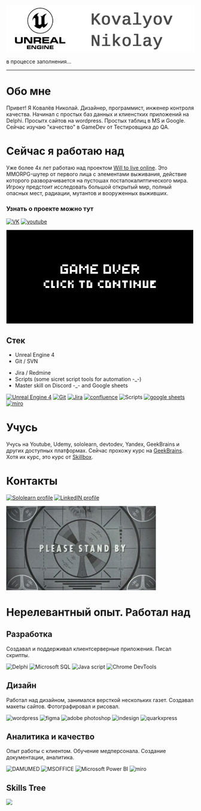 [![Header](https://github.com/KovalyovNikolay/KovalyovNikolay/blob/main/Assets/gitHeader_QA.png?raw=true)](https://www.linkedin.com/in/%D0%BD%D0%B8%D0%BA%D0%BE%D0%BB%D0%B0%D0%B9-%D0%BA%D0%BE%D0%B2%D0%B0%D0%BB%D1%91%D0%B2-297b65183/)

в процессе заполнения...
- - - - 

# Обо мне
Привет! Я Ковалёв Николай. Дизайнер, программист, инженер контроля качества. Начинал с простых баз данных и клиенстких приложений на Delphi. Просытх сайтов на wordpress. Простых таблиц в MS и Google. Сейчас изучаю "качество" в GameDev от Тестировщика до QA. 

# Сейчас я работаю над
Уже более 4х лет работаю над проектом [Will to live online](https://wtlgame.com/). Это MMORPG-шутер от первого лица с элементами выживания, действие которого разворачивается на пустошах постапокалиптического мира. Игроку предстоит исследовать большой открытый мир, полный опасных мест, радиации, мутантов и вооруженных выживших.
### Узнать о проекте можно тут
[![VK](https://img.shields.io/badge/Сообщество_в_VK-0077ff?style=for-the-badge&logo=VK)](https://vk.com/wtlonline)
[![youtube](https://img.shields.io/badge/Ролики-ff0000?style=for-the-badge&logo=YouTube)](https://www.youtube.com/@wtlonline)

![](https://github.com/KovalyovNikolay/KovalyovNikolay/blob/main/Assets/OEJZ.gif?raw=true)


## Стек
- Unreal Engine 4
- Git / SVN
<!-- - C++ / JS -->
- Jira / Redmine
- Scripts (some sicret script tools for automation -_-)
- Master skill on Discord -_- and Google sheets

[![Unreal Engine 4](https://img.shields.io/badge/UE4-000000?style=for-the-badge&logo=UnrealEngine)](https://www.unrealengine.com/en-US/blog/welcome-to-unreal-engine-4)
[![Git](https://img.shields.io/badge/Git-000000?style=for-the-badge&logo=Git&logoColor=e84d31)](https://github.com/)
[![Jira](https://img.shields.io/badge/Jira-000000?style=for-the-badge&logo=Jira&logoColor=2580f7)](https://start.atlassian.com)
[![confluence](https://img.shields.io/badge/confluence-000000?style=for-the-badge&logo=confluence&logoColor=2580f7)](https://start.atlassian.com)
![Scripts](https://img.shields.io/badge/Scripts-000000?style=for-the-badge&logo=Scripts)
[![google sheets](https://img.shields.io/badge/googlesheets-000000?style=for-the-badge&logo=googlesheets&logoColor=23a063)](https://docs.google.com/spreadsheets/u/0/)
[![miro](https://img.shields.io/badge/miro-000000?style=for-the-badge&logo=miro&logoColor=f6be31)](https://miro.com/app/dashboard/)

# Учусь
Учусь на Youtube, Udemy, sololearn, devtodev, Yandex, GeekBrains и других доступных платформах. Сейчас прохожу курс на [GeekBrains](https://go.redav.online/26ea4dbaac6a9350?erid=LdtCKEePH). Хотя их курс, это курс от [Skillbox](https://go.redav.online/b69a087be011bfb0?erid=LdtCKL1wM).


# Контакты
[![Sololearn profile](https://img.shields.io/badge/Sololearn-000000?style=for-the-badge&logo=Sololearn)](https://www.sololearn.com/profile/4702063)
[![LinkedIN profile](https://img.shields.io/badge/LinkedIN-000000?style=for-the-badge&logo=LinkedIN)](https://www.linkedin.com/in/%D0%BD%D0%B8%D0%BA%D0%BE%D0%BB%D0%B0%D0%B9-%D0%BA%D0%BE%D0%B2%D0%B0%D0%BB%D1%91%D0%B2-297b65183/)

![](https://github.com/KovalyovNikolay/KovalyovNikolay/blob/main/Assets/74EJ.gif?raw=true)


# Нерелевантный опыт. Работал над

## Разработка
Создавал и поддерживал клиентсерверные приложения. Писал скрипты.

![Delphi](https://img.shields.io/badge/Delphi-000000?style=for-the-badge&logo=Delphi&logoColor=ff0000) 
![Microsoft SQL](https://img.shields.io/badge/SQL-000000?style=for-the-badge&logo=MicrosoftSQLserver&logoColor=c30313)
![Java script](https://img.shields.io/badge/JS-000000?style=for-the-badge&logo=Javascript&logoColor=efd81d)
![Chrome DevTools](https://img.shields.io/badge/ChromeDevTools-000000?style=for-the-badge&logo=DevTools&logoColor=f6be31)

## Дизайн
Работал над дизайном, занимался версткой нескольких газет. Создавал макеты сайтов. Фотографировал и рисовал.

![wordpress](https://img.shields.io/badge/wordpress-000000?style=for-the-badge&logo=wordpress&logoColor=007298)
![figma](https://img.shields.io/badge/figma-000000?style=for-the-badge&logo=figma)
![adobe photoshop](https://img.shields.io/badge/photoshop-000000?style=for-the-badge&logo=adobephotoshop&logoColor=00c9fd)
![indesign](https://img.shields.io/badge/indesign-000000?style=for-the-badge&logo=adobeindesign&logoColor=f73d8f)
![quarkxpress](https://img.shields.io/badge/quarkxpress-000000?style=for-the-badge&logo=quarkxpress&logoColor=e76c4c)


## Аналитика и качество

Опыт работы с клиентом. Обучение медперсонала. Создание документации, аналитика.

![DAMUMED](https://img.shields.io/badge/DAMUMED-000000?style=for-the-badge&logo=DAMUMED&logoColor=1e9571)
![MSOFFICE](https://img.shields.io/badge/MSOFFICE-000000?style=for-the-badge&logo=MicrosoftOFFICE&logoColor=e43a00)
![Microsoft Power BI](https://img.shields.io/badge/Datazen-000000?style=for-the-badge&logo=MicrosoftPowerBI&logoColor=eac210)
![miro](https://img.shields.io/badge/miro-000000?style=for-the-badge&logo=miro&logoColor=f6be31)



## Skills Tree
[![](https://mermaid.ink/img/pako:eNpNkcFKAzEQhl8l5NTSpSdPe91qQSyIqxfZy9Ck2WCSWbJZQUpBexN8CU9eRSl6sH2G7Bs12zXVQ-Cbb_7DZGZJ58g4TamWhmmoCkOIRXSDQX4nlaqHw84QkuPCkR4J8a_-3f_4nd-1j_4z8NZ_-69Qfxx4G_xTu25fjvm3dh1ceMRv2me_6RsTXkthYuiyRId1iVVCLqQo3RWijr0zKTQk5FoqBtHN-oEracRxsM5a_F8ZhhqzP5OhEIp31Lss_P44AdRzUEmYS1WljPY8j5SNRj1OQfMJv4_-xlgOipwaIQ0nJ1FPkaEj4_G4RjQ0oZpbDZKFXS-7SEFdyTUvaBqQ8QU0yhW0MKsQhcZh_mDmNHW24QltKgaOTyQIC5qmC1B1sJxJh3bW3-9wxoRWYG7D4n4zqz1jWacI?type=png)](https://mermaid.live/edit#pako:eNpNkcFKAzEQhl8l5NTSpSdPe91qQSyIqxfZy9Ck2WCSWbJZQUpBexN8CU9eRSl6sH2G7Bs12zXVQ-Cbb_7DZGZJ58g4TamWhmmoCkOIRXSDQX4nlaqHw84QkuPCkR4J8a_-3f_4nd-1j_4z8NZ_-69Qfxx4G_xTu25fjvm3dh1ceMRv2me_6RsTXkthYuiyRId1iVVCLqQo3RWijr0zKTQk5FoqBtHN-oEracRxsM5a_F8ZhhqzP5OhEIp31Lss_P44AdRzUEmYS1WljPY8j5SNRj1OQfMJv4_-xlgOipwaIQ0nJ1FPkaEj4_G4RjQ0oZpbDZKFXS-7SEFdyTUvaBqQ8QU0yhW0MKsQhcZh_mDmNHW24QltKgaOTyQIC5qmC1B1sJxJh3bW3-9wxoRWYG7D4n4zqz1jWacI)
<!-- 
mindmap
  root((Skills))
    Soft 
      Самоорганизованность
      Проактивность
    Design
      Photoshop, LightRoom
      Figma, Tilda
      Mindmapping 
        Miro
        MindomoC
        Coggle    
    Code
      Pascal, Delphi
      JS
      C++
    GameDev
      Unreal Engine 4
      Godot ...soon
 -->
